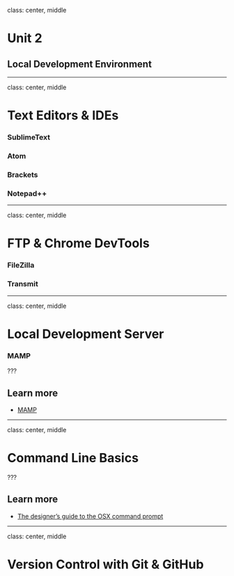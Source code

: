 class: center, middle

# Unit 2
## Local Development Environment

---
class: center, middle

# Text Editors & IDEs
### SublimeText
### Atom
### Brackets
### Notepad++

---
class: center, middle

# FTP & Chrome DevTools
### FileZilla
### Transmit

---
class: center, middle

# Local Development Server
### MAMP

???
## Learn more

* [MAMP](https://www.mamp.info/en/)

---
class: center, middle

# Command Line Basics

???
## Learn more

* [The designer’s guide to the OSX command prompt](http://wiseheartdesign.com/articles/2010/11/12/the-designers-guide-to-the-osx-command-prompt/)

---
class: center, middle

# Version Control with Git & GitHub
